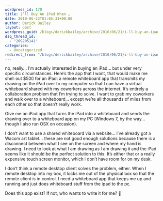 ```yaml
---
wordpress_id: 170
title: I’ll Buy An iPad When …
date: 2010-06-22T03:06:31+00:00
author: Derick Bailey
layout: post
wordpress_guid: /blogs/derickbailey/archive/2010/06/21/i-ll-buy-an-ipad-when.aspx
dsq_thread_id:
  - "269205141"
categories:
  - Uncategorized
redirect_from: "/blogs/derickbailey/archive/2010/06/21/i-ll-buy-an-ipad-when.aspx/"
---
```

no, really… I’m actually interested in buying an iPad… but under very specific circumstances. Here’s the app that I want, that would make me shell out $500 for an iPad: a remote whiteboard app that transmits my drawing on the iPad over to my computer so that I can have a virtual whiteboard shared with my coworkers across the internet. It’s entirely a collaboration problem that I’m trying to solve. I want to grab my coworkers and walk over to a whiteboard… except we’re all thousands of miles from each other so that doesn’t really work. 

Give me an iPad app that turns the iPad into a whiteboard and sends the drawing over to a whiteboard app on my PC (Windows 7, by the way… though I also run OSX on occasion). 

I don’t want to use a shared whiteboard via a website… I’ve already got a Wacom art tablet… these are not good enough solutions because there is a disconnect between what I see on the screen and where my hand is drawing. I need to look at what I am drawing as I am drawing it and the iPad seems like it should be the perfect solution to this. It’s either that or a really expensive touch screen monitor, which I don’t have room for on my desk.

I don’t think a remote desktop client solves the problem, either. When I remote desktop into my box, it locks me out of the physical box so that the remote client is in control. I need a whiteboard app that keeps me up and running and just does whiteboard stuff from the ipad to the pc.

Does this app exist? If not, who wants to write it for me? 🙂